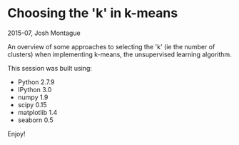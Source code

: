 # Choosing the 'k' in k-means 

2015-07, Josh Montague

An overview of some approaches to selecting the 'k' (ie the number of clusters) when implementing k-means, the unsupervised learning algorithm. 

This session was built using: 

- Python 2.7.9 
- IPython 3.0 
- numpy 1.9
- scipy 0.15
- matplotlib 1.4
- seaborn 0.5


Enjoy! 


